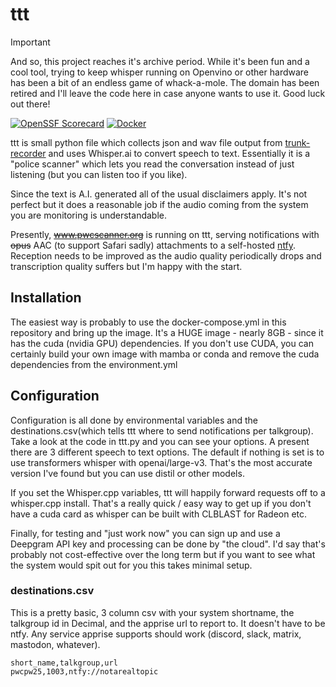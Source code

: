 # ttt

> [!IMPORTANT]
> And so, this project reaches it's archive period. While it's been fun and a cool tool, trying to keep whisper running on Openvino or other hardware has been a bit of an endless game of whack-a-mole. The domain has been retired and I'll leave the code here in case anyone wants to use it. Good luck out there!

[![OpenSSF Scorecard](https://api.securityscorecards.dev/projects/github.com/jquagga/ttt/badge)](https://securityscorecards.dev/viewer/?uri=github.com/jquagga/ttt)
[![Docker](https://github.com/jquagga/ttt/actions/workflows/docker-publish.yml/badge.svg)](https://github.com/jquagga/ttt/actions/workflows/docker-publish.yml)

ttt is small python file which collects json and wav file output from [trunk-recorder](https://github.com/robotastic/trunk-recorder) and uses Whisper.ai to convert speech to text. Essentially it is a "police scanner" which lets you read the conversation instead of just listening (but you can listen too if you like).

Since the text is A.I. generated all of the usual disclaimers apply. It's not perfect but it does a reasonable job if the audio coming from the system you are monitoring is understandable.

Presently, ~~www.pwcscanner.org~~ is running on ttt, serving notifications with ~~opus~~ AAC (to support Safari sadly) attachments to a self-hosted [ntfy](https://github.com/binwiederhier/ntfy). Reception needs to be improved as the audio quality periodically drops and transcription quality suffers but I'm happy with the start.

## Installation

The easiest way is probably to use the docker-compose.yml in this repository and bring up the image. It's a HUGE image - nearly 8GB - since it has the cuda (nvidia GPU) dependencies. If you don't use CUDA, you can certainly build your own image with mamba or conda and remove the cuda dependencies from the environment.yml

## Configuration

Configuration is all done by environmental variables and the destinations.csv(which tells ttt where to send notifications per talkgroup). Take a look at the code in ttt.py and you can see your options. A present there are 3 different speech to text options. The default if nothing is set is to use transformers whisper with openai/large-v3. That's the most accurate version I've found but you can use distil or other models.

If you set the Whisper.cpp variables, ttt will happily forward requests off to a whisper.cpp install. That's a really quick / easy way to get up if you don't have a cuda card as whisper can be built with CLBLAST for Radeon etc.

Finally, for testing and "just work now" you can sign up and use a Deepgram API key and processing can be done by "the cloud". I'd say that's probably not cost-effective over the long term but if you want to see what the system would spit out for you this takes minimal setup.

### destinations.csv

This is a pretty basic, 3 column csv with your system shortname, the talkgroup id in Decimal, and the apprise url to report to. It doesn't have to be ntfy. Any service apprise supports should work (discord, slack, matrix, mastodon, whatever).

```csv
short_name,talkgroup,url
pwcpw25,1003,ntfy://notarealtopic
```
